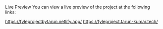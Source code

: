 Live Preview
You can view a live preview of the project at the following links:

https://fyleprojectbytarun.netlify.app/
https://fyleproject.tarun-kumar.tech/
